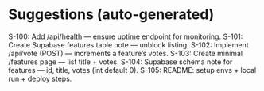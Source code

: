 # Suggestions (auto-generated)
S-100: Add /api/health — ensure uptime endpoint for monitoring.
S-101: Create Supabase features table note — unblock listing.
S-102: Implement /api/vote (POST) — increments a feature’s votes.
S-103: Create minimal /features page — list title + votes.
S-104: Supabase schema note for features — id, title, votes (int default 0).
S-105: README: setup envs + local run + deploy steps.
